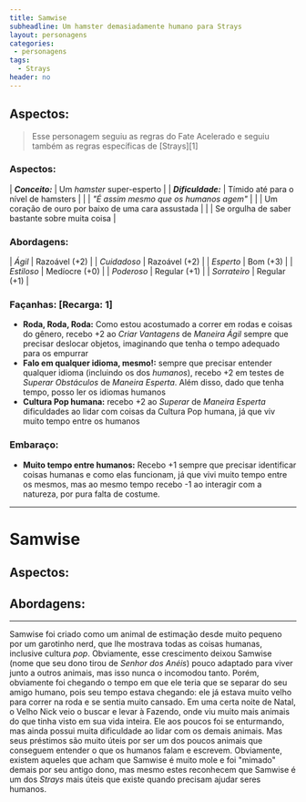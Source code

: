 ```yaml
---
title: Samwise
subheadline: Um hamster demasiadamente humano para Strays
layout: personagens
categories:
 - personagens
tags:
  - Strays
header: no
---
```

 
## Aspectos:

>  Esse personagem seguiu as regras do Fate Acelerado e seguiu também as regras específicas de [Strays][1]

### Aspectos:

| **_Conceito:_**    | Um _hamster_ super-esperto                                      |
| **_Dificuldade:_** | Tímido até para o nível de hamsters                             |
|                    | _"É assim mesmo que os humanos agem"_                           |
|                    | Um coração de ouro por baixo de uma cara assustada              |
|                    | Se orgulha de saber bastante sobre muita coisa                  |

### Abordagens:

| _Ágil_           | Razoável (+2) |
| _Cuidadoso_      | Razoável (+2) |
| _Esperto_        | Bom (+3)      |
| _Estiloso_       | Medíocre (+0) |
| _Poderoso_       | Regular (+1)  |
| _Sorrateiro_     | Regular (+1)  |

### Façanhas: [Recarga: 1]

+ **Roda, Roda, Roda:**  Como estou acostumado a correr em rodas e coisas do gênero, recebo +2 ao _Criar Vantagens_ de _Maneira Ágil_ sempre que precisar deslocar objetos, imaginando que tenha o tempo adequado para os empurrar
+ **Falo em qualquer idioma, mesmo!:** sempre que precisar entender qualquer idioma (incluindo os dos _humanos_), recebo +2 em testes de _Superar Obstáculos_ de _Maneira Esperta_. Além disso, dado que tenha tempo, posso ler os idiomas humanos
+ **Cultura Pop humana:** recebo +2 ao _Superar_ de _Maneira Esperta_ dificuldades ao lidar com coisas da Cultura Pop humana, já que viv muito tempo entre os humanos

### Embaraço:

+ **Muito tempo entre humanos:** Recebo +1 sempre que precisar identificar coisas humanas e como elas funcionam, já que vivi muito tempo entre os mesmos, mas ao mesmo tempo recebo -1 ao interagir com a natureza, por pura falta de costume.

---
# Samwise

## Aspectos:

## Abordagens:



---

Samwise foi criado como um animal de estimação desde muito pequeno por um garotinho nerd, que lhe mostrava todas as coisas humanas, inclusive cultura _pop_. Obviamente, esse crescimento deixou Samwise (nome que seu dono tirou de _Senhor dos Anéis_) pouco adaptado para viver junto a outros animais, mas isso nunca o incomodou tanto. Porém, obviamente foi chegando o tempo em que ele teria que se separar do seu amigo humano, pois seu tempo estava chegando: ele já estava muito velho para correr na roda e se sentia muito cansado. Em uma certa noite de Natal, o Velho Nick veio o buscar e levar à Fazendo, onde viu muito mais animais do que tinha visto em sua vida inteira. Ele aos poucos foi se enturmando, mas ainda possui muita dificuldade ao lidar com os demais animais. Mas seus préstimos são muito úteis por ser um dos poucos animais que conseguem entender o que os humanos falam e escrevem. Obviamente, existem aqueles que acham que Samwise é muito mole e foi "mimado" demais por seu antigo dono, mas mesmo estes reconhecem que Samwise é um dos _Strays_ mais úteis que existe quando precisam ajudar seres humanos.
